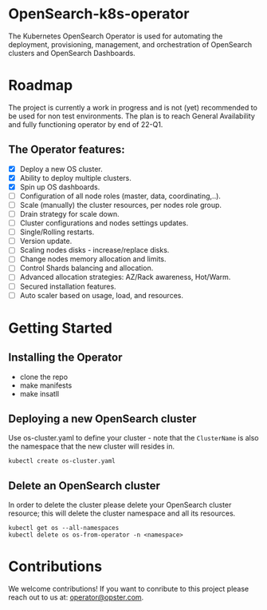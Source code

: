 # OpenSearch-k8s-operator
The Kubernetes OpenSearch Operator is used for automating the deployment, provisioning, management, and orchestration of OpenSearch clusters and OpenSearch Dashboards.

# Roadmap
The project is currently a work in progress and is not (yet) recommended to be used for non test environments. The plan is to reach General Availability and fully functioning operator by end of 22-Q1.

## The Operator features:
- [x] Deploy a new OS cluster.
- [x] Ability to deploy multiple clusters.
- [x] Spin up OS dashboards.
- [ ] Configuration of all node roles (master, data, coordinating,..).
- [ ] Scale (manually) the cluster resources, per nodes role group. 
- [ ] Drain strategy for scale down.
- [ ] Cluster configurations and nodes settings updates.
- [ ] Single/Rolling restarts.
- [ ] Version update.
- [ ] Scaling nodes disks - increase/replace disks.
- [ ] Change nodes memory allocation and limits.
- [ ] Control Shards balancing and allocation.
- [ ] Advanced allocation strategies: AZ/Rack awareness, Hot/Warm.
- [ ] Secured installation features.
- [ ] Auto scaler based on usage, load, and resources.

# Getting Started
## Installing the Operator
- clone the repo
- make manifests
- make insatll

## Deploying a new OpenSearch cluster
Use os-cluster.yaml to define your cluster - note that the `ClusterName` is also the namespace that the new cluster will resides in.

    kubectl create os-cluster.yaml
    
## Delete an OpenSearch cluster
In order to delete the cluster please delete your OpenSearch cluster resource; this will delete the cluster namespace and all its resources.
 
    kubectl get os --all-namespaces
    kubectl delete os os-from-operator -n <namespace>
    
 
# Contributions
We welcome contributions! If you want to conribute to this project please reach out to us at: <operator@opster.com>. 

